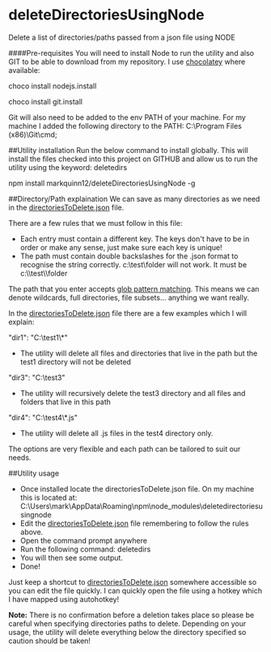 # deleteDirectoriesUsingNode
Delete a list of directories/paths passed from a json file using NODE

####Pre-requisites
You will need to install Node to run the utility and also GIT to be able to download from my repository. I use [chocolatey](https://chocolatey.org/) where available:

choco install nodejs.install

choco install git.install

Git will also need to be added to the env PATH of your machine. For my machine I added the following directory to the PATH:
C:\Program Files (x86)\Git\cmd;

##Utility installation
Run the below command to install globally. This will install the files checked into this project on GITHUB and allow us to run the utility using the keyword: deletedirs

npm install markquinn12/deleteDirectoriesUsingNode -g

##Directory/Path explaination
We can save as many directories as we need in the [directoriesToDelete.json](directoriesToDelete.json) file. 

There are a few rules that we must follow in this file:
- Each entry must contain a different key. The keys don't have to be in order or make any sense, just make sure each key is unique!
- The path must contain double backslashes for the .json format to recognise the string correctly. c:\test\folder will not work. It must be c:\\\test\\\folder

The path that you enter accepts [glob pattern matching](https://github.com/isaacs/node-glob). This means we can denote wildcards, full directories, file subsets... anything we want really. 

In the [directoriesToDelete.json](directoriesToDelete.json) file there are a few examples which I will explain:

"dir1": "C:\\test1\\*"
- The utility will delete all files and directories that live in the path but the test1 directory will not be deleted

"dir3": "C:\\test3"
- The utility will recursively delete the test3 directory and all files and folders that live in this path

"dir4": "C:\\test4\\*.js"
- The utility will delete all .js files in the test4 directory only.

The options are very flexible and each path can be tailored to suit our needs.

##Utility usage
- Once installed locate the directoriesToDelete.json file. On my machine this is located at: C:\Users\mark\AppData\Roaming\npm\node_modules\deletedirectoriesusingnode
- Edit the [directoriesToDelete.json](directoriesToDelete.json) file remembering to follow the rules above.
- Open the command prompt anywhere
- Run the following command: deletedirs
- You will then see some output.
- Done!

Just keep a shortcut to  [directoriesToDelete.json](directoriesToDelete.json) somewhere accessible so you can edit the file quickly. I can quickly open the file using a hotkey which I have mapped using autohotkey!

**Note:** There is no confirmation before a deletion takes place so please be careful when specifying directories paths to delete. Depending on your usage, the utility will delete everything below the directory specified so caution should be taken!

